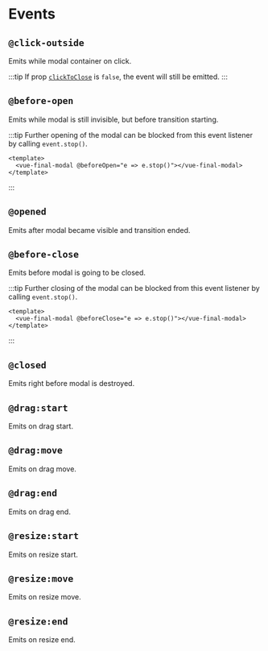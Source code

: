 # Events

<CodeBlock :importComponentInstanceFn="() => import('@/components/use-cases/VEvents.vue')" :importComponentRawFn="() => import('@/components/use-cases/VEvents.vue?raw')"></CodeBlock>

## `@click-outside`

Emits while modal container on click.

:::tip
If prop [`clickToClose`](/reference/properties#clicktoclose) is `false`, the event will still be emitted.
:::

## `@before-open`

Emits while modal is still invisible, but before transition starting.

:::tip
Further opening of the modal can be blocked from this event listener by calling `event.stop()`.

```vue
<template>
  <vue-final-modal @beforeOpen="e => e.stop()"></vue-final-modal>
</template>

```
:::

## `@opened`

Emits after modal became visible and transition ended.

## `@before-close`

Emits before modal is going to be closed.

:::tip
Further closing of the modal can be blocked from this event listener by calling `event.stop()`.

```vue
<template>
  <vue-final-modal @beforeClose="e => e.stop()"></vue-final-modal>
</template>
```
:::


## `@closed`

Emits right before modal is destroyed.

## `@drag:start`

Emits on drag start.

## `@drag:move`

Emits on drag move.

## `@drag:end`

Emits on drag end.

## `@resize:start`

Emits on resize start.

## `@resize:move`

Emits on resize move.

## `@resize:end`

Emits on resize end.
